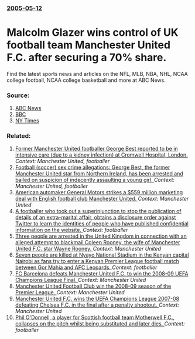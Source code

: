 ### [2005-05-12](/news/2005/05/12/index.md)

#  Malcolm Glazer wins control of UK football team Manchester United F.C. after securing a 70% share. 

Find the latest sports news and articles on the NFL, MLB, NBA, NHL, NCAA college football, NCAA college basketball and more at ABC News.


### Source:

1. [ABC News](http://abcnews.go.com/Sports/wireStory?id=751507)
2. [BBC](http://news.bbc.co.uk/1/hi/business/4540939.stm)
3. [NY Times](http://www.nytimes.com/2005/05/12/sports/soccer/12cnd-soccer.html?ex=1116561600&en=15ece544c9849a93&ei=5040&partner=MOREOVERNEWS)

### Related:

1. [ Former Manchester United footballer George Best reported to be in intensive care (due to a kidney infection) at Cromwell Hospital, London. ](/news/2005/10/3/former-manchester-united-footballer-george-best-reported-to-be-in-intensive-care-due-to-a-kidney-infection-at-cromwell-hospital-london.md) _Context: Manchester United, footballer_
2. [ Football (soccer) sex crime allegations: George Best, the former Manchester United star from Northern Ireland, has been arrested and bailed on suspicion of indecently assaulting a young girl. ](/news/2005/06/14/football-soccer-sex-crime-allegations-p-george-best-the-former-manchester-united-star-from-northern-ireland-has-been-arrested-and-baile.md) _Context: Manchester United, footballer_
3. [American automaker General Motors strikes a $559 million marketing deal with English football club Manchester United. ](/news/2012/08/5/american-automaker-general-motors-strikes-a-559-million-marketing-deal-with-english-football-club-manchester-united.md) _Context: Manchester United_
4. [A footballer who took out a superinjunction to stop the publication of details of an extra-marital affair, obtains a disclosure order against Twitter to learn the identities of people who have published confidential information on the website. ](/news/2011/05/20/a-footballer-who-took-out-a-superinjunction-to-stop-the-publication-of-details-of-an-extra-marital-affair-obtains-a-disclosure-order-agains.md) _Context: footballer_
5. [Three people are arrested in the United Kingdom in connection with an alleged attempt to blackmail Coleen Rooney, the wife of Manchester United F.C. star Wayne Rooney. ](/news/2011/02/23/three-people-are-arrested-in-the-united-kingdom-in-connection-with-an-alleged-attempt-to-blackmail-coleen-rooney-the-wife-of-manchester-uni.md) _Context: Manchester United_
6. [Seven people are killed at Nyayo National Stadium in the Kenyan capital Nairobi as fans try to enter a Kenyan Premier League football match between Gor Mahia and AFC Leopards. ](/news/2010/10/23/seven-people-are-killed-at-nyayo-national-stadium-in-the-kenyan-capital-nairobi-as-fans-try-to-enter-a-kenyan-premier-league-football-match.md) _Context: footballer_
7. [ FC Barcelona defeats Manchester United F.C. to win the 2008-09 UEFA Champions League Final. ](/news/2009/05/27/fc-barcelona-defeats-manchester-united-f-c-to-win-the-2008-09-uefa-champions-league-final.md) _Context: Manchester United_
8. [ Manchester United Football Club win the 2008-09 season of the Premier League. ](/news/2009/05/16/manchester-united-football-club-win-the-2008-09-season-of-the-premier-league.md) _Context: Manchester United_
9. [ Manchester United F.C. wins the UEFA Champions League 2007-08 defeating Chelsea F.C. in the final after a penalty shootout. ](/news/2008/05/21/manchester-united-f-c-wins-the-uefa-champions-league-2007-08-defeating-chelsea-f-c-in-the-final-after-a-penalty-shootout.md) _Context: Manchester United_
10. [ Phil O'Donnell, a player for Scottish football team Motherwell F.C., collapses on the pitch whilst being substituted and later dies. ](/news/2007/12/29/phil-o-donnell-a-player-for-scottish-football-team-motherwell-f-c-collapses-on-the-pitch-whilst-being-substituted-and-later-dies.md) _Context: footballer_
